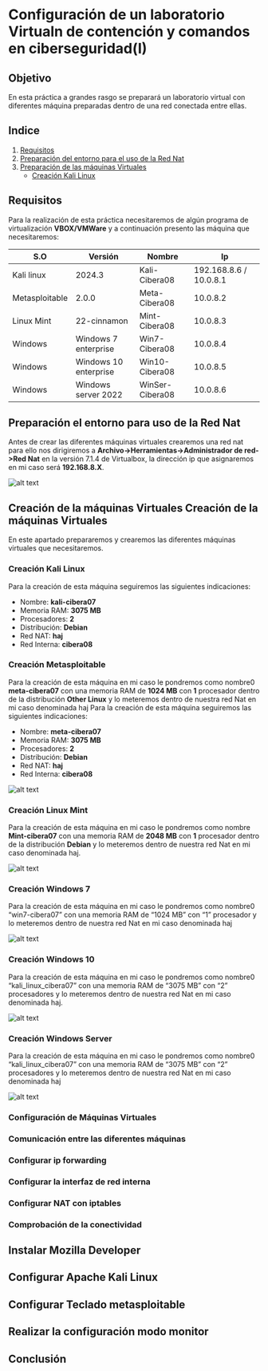 # Configuración de un laboratorio Virtualn de contención y comandos en ciberseguridad(I)
## Objetivo 

En esta práctica a grandes rasgo se preparará un laboratorio virtual con diferentes máquina preparadas dentro de una red conectada entre ellas.

## Indice

1. [Requisitos](#requisitos)
2. [Preparación del entorno para el uso de la Red Nat](#preparación-el-entorno-para-uso-de-la-red-nat)
3. [Preparación de las máquinas Virtuales](#creación-de-la-máquinas-virtuales-creación-de-la-máquinas-virtuales)
    - [Creación Kali Linux](#creación-kali-linux)

## Requisitos 

Para la realización de esta práctica necesitaremos de algún programa de virtualización **VBOX/VMWare** y a continuación presento las máquina que necesitaremos:

| S.O            |  Versión              |  Nombre         |  Ip                    |
|----------------|-----------------------|-----------------|------------------------|
| Kali linux     | 2024.3                | Kali-Cibera08   | 192.168.8.6 / 10.0.8.1 |
| Metasploitable | 2.0.0                 | Meta-Cibera08   | 10.0.8.2               |
| Linux Mint     | 22-cinnamon           | Mint-Cibera08   | 10.0.8.3               | 
| Windows        | Windows 7 enterprise  | Win7-Cibera08   | 10.0.8.4               |
| Windows        | Windows 10 enterprise | Win10-Cibera08  | 10.0.8.5               |
| Windows        | Windows server 2022   | WinSer-Cibera08 | 10.0.8.6               |

## Preparación el entorno para uso de la Red Nat 

Antes de crear las diferentes máquinas virtuales crearemos una red nat para
ello nos dirigiremos a **Archivo->Herramientas->Administrador de red->Red Nat**
en la versión 7.1.4 de Virtualbox, la dirección ip que asignaremos en mi caso será
**192.168.8.X**.

![alt text](img/image.png)

## Creación de la máquinas Virtuales Creación de la máquinas Virtuales
En este apartado prepararemos y crearemos las diferentes máquinas virtuales
que necesitaremos. 
### Creación Kali Linux
Para la creación de esta máquina seguiremos las siguientes indicaciones:
- Nombre: **kali-cibera07** 
- Memoria RAM: **3075 MB** 
- Procesadores: **2** 
- Distribución: **Debian** 
- Red NAT: **haj**
- Red Interna: **cibera08**


### Creación Metasploitable
Para la creación de esta máquina en mi caso le pondremos como nombre0
**meta-cibera07** con una memoria RAM de **1024 MB** con **1** procesador dentro
de la distribución **Other Linux** y lo meteremos dentro de nuestra red Nat en mi caso denominada haj
Para la creación de esta máquina seguiremos las siguientes indicaciones:
- Nombre: **meta-cibera07** 
- Memoria RAM: **3075 MB** 
- Procesadores: **2** 
- Distribución: **Debian** 
- Red NAT: **haj**
- Red Interna: **cibera08**

![alt text](img/image-1.png)

### Creación Linux Mint
Para la creación de esta máquina en mi caso le pondremos como nombre
**Mint-cibera07** con una memoria RAM de **2048 MB** con **1** procesador dentro
de la distribución **Debian** y lo meteremos dentro de nuestra red Nat en mi caso
denominada haj.

![alt text](img/image-2.png)

### Creación Windows 7
Para la creación de esta máquina en mi caso le pondremos como nombre0
“win7-cibera07” con una memoria RAM de “1024 MB” con “1” procesador y lo
meteremos dentro de nuestra red Nat en mi caso denominada haj

![alt text](img/image-3.png)

### Creación Windows 10
Para la creación de esta máquina en mi caso le pondremos como nombre0
“kali_linux_cibera07” con una memoria RAM de “3075 MB” con “2” procesadores
y lo meteremos dentro de nuestra red Nat en mi caso denominada haj.

![alt text](img/image-4.png)

### Creación Windows Server
Para la creación de esta máquina en mi caso le pondremos como nombre0
“kali_linux_cibera07” con una memoria RAM de “3075 MB” con “2” procesadores
y lo meteremos dentro de nuestra red Nat en mi caso denominada haj

![alt text](img/image-5.png)

### Configuración de Máquinas Virtuales 
### Comunicación entre las diferentes máquinas 
### Configurar ip forwarding 
### Configurar la interfaz de red interna
### Configurar NAT con iptables 
### Comprobación de la conectividad 
## Instalar Mozilla Developer 
## Configurar Apache Kali Linux 
## Configurar Teclado metasploitable 
## Realizar la configuración modo monitor 
## Conclusión 

